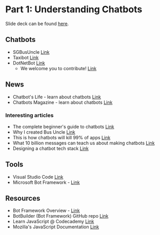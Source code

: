 # Part 1: Understanding Chatbots
Slide deck can be found [here](./build-a-bot-1).

## Chatbots
- SGBusUncle [Link](https://www.facebook.com/sgbusuncle/)
- Taxibot [Link](https://www.facebook.com/TaxiBotsg/)
- DotNetBot [Link](https://github.com/martiuslim/smu-dotnetbot)
  - We welcome you to contribute! [Link](https://github.com/martiuslim/smu-dotnetbot/blob/master/CONTRIBUTING.md)

## News
- Chatbot's Life - learn about chatbots [Link](https://chatbotslife.com/)
- Chatbots Magazine - learn about chatbots [Link](https://chatbotsmagazine.com/)  

### Interesting articles
- The complete beginner's guide to chatbots [Link](https://chatbotsmagazine.com/the-complete-beginner-s-guide-to-chatbots-8280b7b906ca)
- Why I created Bus Uncle [Link](https://medium.com/@abhilashmurthy/why-i-created-bus-uncle-40beb665c197)
- This is how chatbots will kill 99% of apps [Link](https://chatbotslife.com/this-is-how-chatbots-will-kill-99-of-apps-2fd938a22c99)
- What 10 billion messages can teach us about making chatbots [Link](https://chatbotslife.com/what-10-billion-messages-can-teach-us-about-making-chatbots-fb796781bb4a)
- Designing a chatbot tech stack [Link](https://chatbotsmagazine.com/the-ultimate-guide-to-designing-a-chatbot-tech-stack-333eceb431da)

## Tools
- Visual Studio Code [Link](https://code.visualstudio.com/)
- Microsoft Bot Framework - [Link](https://dev.botframework.com/)

## Resources
- Bot Framework Overview - [Link](https://docs.microsoft.com/en-us/bot-framework/)
- BotBuilder (Bot Framework) GitHub repo [Link](https://github.com/Microsoft/BotBuilder)
- Learn JavaScript @ Codecademy [Link](https://www.codecademy.com/learn/introduction-to-javascript)
- Mozilla's JavaScript Documentation [Link](https://developer.mozilla.org/en-US/docs/Web/JavaScript)
